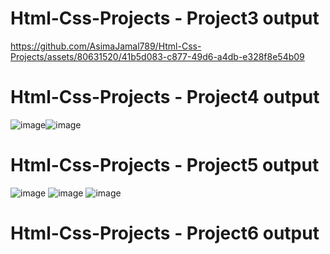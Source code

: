 

# Html-Css-Projects - Project3 output
https://github.com/AsimaJamal789/Html-Css-Projects/assets/80631520/41b5d083-c877-49d6-a4db-e328f8e54b09

# Html-Css-Projects - Project4 output
![image](https://github.com/AsimaJamal789/Html-Css-Projects/assets/80631520/7258a619-e795-4ab1-947f-c2b52e7a88e4)![image](https://github.com/AsimaJamal789/Html-Css-Projects/assets/80631520/d29cbafb-d869-4a8a-aee4-8a7a70477ea9)

# Html-Css-Projects - Project5 output
![image](https://github.com/AsimaJamal789/Html-Css-Projects/assets/80631520/234c0c6c-4f17-4856-845c-54f83fe52e51)
![image](https://github.com/AsimaJamal789/Html-Css-Projects/assets/80631520/34c27f30-7741-401c-8f18-a9aec8aff7ab)
![image](https://github.com/AsimaJamal789/Html-Css-Projects/assets/80631520/c4c24f6e-55d9-4a36-be96-7a860b324fea)

# Html-Css-Projects - Project6 output
